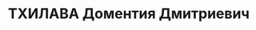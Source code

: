 ---
title: ТХИЛАВА Доментия Дмитриевич
description: "Род. в 1894, Самтредский р-н, с. Ганири, грузин. Род занятий: до ареста\
  \ начальник халвового цеха Тбилхолодильника. \n  Осужден Тройкой при НКВД ГССР 09.11.1937.\
  \ Мера наказания: расстрел с конфискацией личного имущества. Дата расстрела: 10.11.1937"
---